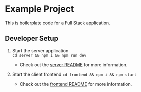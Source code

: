 # Example Project
This is boilerplate code for a Full Stack application.

## Developer Setup
1. Start the server application   
    `cd server && npm i && npm run dev`
    - Check out the [server README](./server/README.md) for more information.
    
2. Start the client frontend
    `cd frontend && npm i && npm start`
    - Check out the [frontend README](./frontend/README.md) for more information.
    
